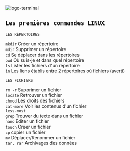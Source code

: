 ![logo-terminal](images/terminal.png)


``Les premières commandes LINUX``  
---------------------------------  

`LES RÉPERTOIRES`  


 `mkdir`     Créer un répertoire  
 `mdir`      Supprimer un répertoire  
 `cd`        Se déplacer dans les répertoires  
 `pwd`       Où suis-je et dans quel répertoire  
 `ls`        Lister les fichiers d'un répertoire  
 `in`        Les liens établis entre 2 répertoires où fichiers (averti)  


 `LES FICHIERS`  


 `rm -r`     Supprimer un fichier  
 `locate`    Retrouver un fichier  
 `chmod`     Les droits des fichiers  
 `cat-more`  Voir les contenus d'un fichier  
 `less-most`    
 `grep`      Trouver du texte dans un fichier  
 `nano`      Editer un fichier  
 `touch`     Créer un fichier  
 `cp`        copier un fichier  
 `mv`        Déplacer/Renommer un fichier  
 `tar, rar`  Archivages des données  
